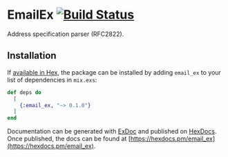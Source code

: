 # EmailEx [![Build Status](https://travis-ci.org/diasbruno/email_ex.svg?branch=master)](https://travis-ci.org/diasbruno/email_ex)

Address specification parser (RFC2822).

## Installation

If [available in Hex](https://hex.pm/docs/publish), the package can be installed
by adding `email_ex` to your list of dependencies in `mix.exs`:

```elixir
def deps do
  [
    {:email_ex, "~> 0.1.0"}
  ]
end
```

Documentation can be generated with [ExDoc](https://github.com/elixir-lang/ex_doc)
and published on [HexDocs](https://hexdocs.pm). Once published, the docs can
be found at [https://hexdocs.pm/email_ex](https://hexdocs.pm/email_ex).
